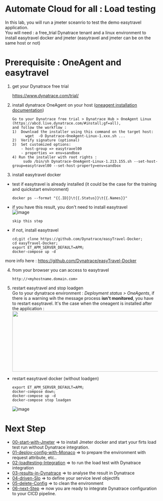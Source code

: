 #  Automate Cloud for all : Load testing

In this lab, you will run a jmeter sceanrio to test the demo easytravel application.  
You will need : a free_trial Dynatrace tenant and a linux environment to install easytravel docker and jmeter (easytravel and jmeter can be on the same host or not)

# Prerequisite : OneAgent and easytravel

1) get your Dynatrace free trial  

      https://www.dynatrace.com/trial/    

2) install dynatrace OneAgent on your host 
([oneagent installation documentation](https://github.com/dynatracelab/load-testing-automation/blob/main/InstallEasytravel.md))    

       Go to your Dynatrace free trial > Dynatrace Hub > OneAgent Linux (https://abcd.live.dynatrace.com/#install;gf=all),
       and follow the workflow :
       1)  Download the installer using this command on the target host: 
             wget  -O Dynatrace-OneAgent-Linux-1.xxx.sh ...
       2)  Verify signature (optional)
       3)  Set customized options:
           - host-group => easytravel00 
           - properties => env=sandbox
       4) Run the installer with root rights : 
            sudo /bin/sh Dynatrace-OneAgent-Linux-1.213.155.sh --set-host-group=easytravel00 --set-host-property=env=sandbox

3) install easytravel docker   
- test if easytravel is already installed (it could be the case for the training and quickstart environment)   

      docker ps --format "{{.ID}}\t{{.Status}}\t{{.Names}}"

- if you have this result, you don't need to install easytravel  
  ![image](https://user-images.githubusercontent.com/40337213/116451621-02f57e00-a85d-11eb-96a0-c1d0613185c7.png)
  
      skip this step
            
- if not, install easytravel  

      cd;git clone https://github.com/Dynatrace/easyTravel-Docker;
      cd easyTravel-Docker;
      export ET_APM_SERVER_DEFAULT=APM;
      docker-compose up -d

more info here : https://github.com/Dynatrace/easyTravel-Docker  
  
4) from your browser you can access to easytravel  

       http://<myhostname.domain.com>

5) restart easytravel and stop loadgen  
Go to your dynatrace environment : *Deployment status > OneAgents*, if there is a warning wih the message process **isn't monitored**, you have to restart easytravel. It's the case when the oneagent is installed after the application :  
    <img src="https://user-images.githubusercontent.com/40337213/116455523-713c3f80-a861-11eb-8786-0858aa10512c.png" width="600" height="200">

- restart easytravel docker (without loadgen)

      export ET_APM_SERVER_DEFAULT=APM;
      docker-compose down;
      docker-compose up -d
      docker-compose stop loadgen
       
  ![image](https://user-images.githubusercontent.com/40337213/116618345-39a3c500-a93f-11eb-9d84-017a0a26ed4c.png)


# Next Step
- [00-start-with-Jmeter](https://github.com/dynatracelab/load-testing-automation/tree/main/00-start-with-Jmeter) => to install Jmeter docker and start your firts load test run without Dynatrace integration.
- [01-deploy-config-with-Monaco](https://github.com/dynatracelab/load-testing-automation/tree/main/01-deploy-config-with-Monaco) => to prepare the environment with request attribute, etc..
- [02-loadtesting-Integration](https://github.com/dynatracelab/load-testing-automation/tree/main/02-loadtesting-Integration) => to run the load test with Dynatrace integration
- [03-results-in-Dynatrace](https://github.com/dynatracelab/load-testing-automation/tree/main/03-results-in-Dynatrace) => to analyse the result in Dynatrace
- [04-driven-Slo](https://github.com/dynatracelab/load-testing-automation/tree/main/04-driven-Slo) => to define your service level objectifs
- [05-delete-Config](https://github.com/dynatracelab/load-testing-automation/tree/main/05-delete-Config) => to clean the environment
- [06-next-Step](https://github.com/dynatracelab/load-testing-automation/tree/main/06-next-Step) => now you are ready to integrate Dynatrace configuration to your CICD pipeline.




 
      
    
